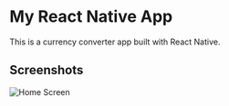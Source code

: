 # My React Native App

This is a currency converter app built with React Native.

## Screenshots

![Home Screen](./assets/first.png)
